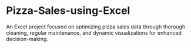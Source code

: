 # Pizza-Sales-using-Excel
An Excel project focused on optimizing pizza sales data through thorough cleaning, regular maintenance, and dynamic visualizations for enhanced decision-making.
